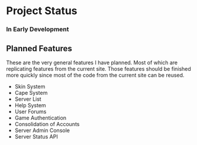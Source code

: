Project Status
===============
### In Early Development

Planned Features
-----------------
These are the very general features I have planned.  Most of which are replicating features from the current
site.  Those features should be finished more quickly since most of the code from the current site can be
reused.

*   Skin System
*   Cape System
*   Server List
*   Help System
*   User Forums
*   Game Authentication
*   Consolidation of Accounts
*   Server Admin Console
*   Server Status API
